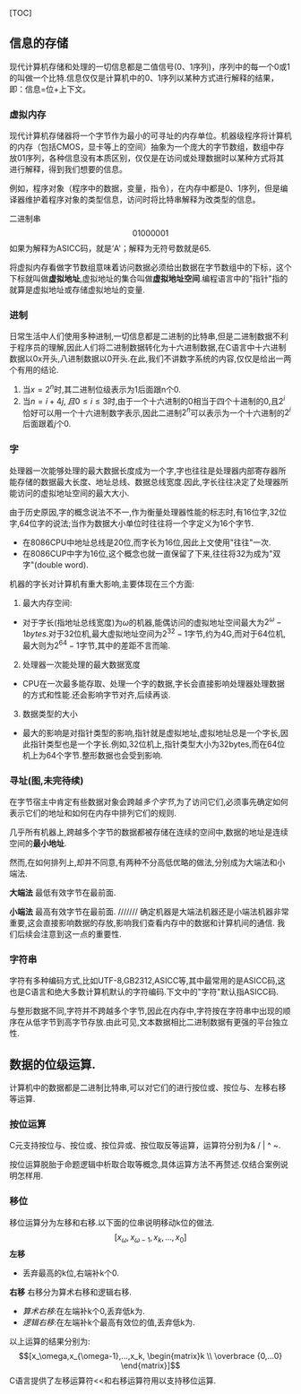 [TOC]
## 信息的存储
现代计算机存储和处理的一切信息都是二值信号(0、1序列)，序列中的每一个0或1的叫做一个比特.信息仅仅是计算机中的0、1序列以某种方式进行解释的结果，即：信息=位+上下文。

### 虚拟内存
现代计算机存储器将一个字节作为最小的可寻址的内存单位。机器级程序将计算机的内存（包括CMOS，显卡等上的空间）抽象为一个庞大的字节数组，数组中存放01序列，各种信息没有本质区别，仅仅是在访问或处理数据时以某种方式将其进行解释，得到我们想要的信息。

例如，程序对象（程序中的数据，变量，指令），在内存中都是0、1序列，但是编译器维护着程序对象的类型信息，访问时将比特串解释为改类型的信息。

二进制串
$$01000001$$
如果为解释为ASICC码，就是‘A'；解释为无符号数就是65.

将虚拟内存看做字节数组意味着访问数据必须给出数据在字节数组中的下标，这个下标就叫做**虚拟地址**,虚拟地址的集合叫做**虚拟地址空间**.编程语言中的"指针"指的就算是虚拟地址或存储虚拟地址的变量.

### 进制
日常生活中人们使用多种进制,一切信息都是二进制的比特串,但是二进制数据不利于程序员的理解,因此人们将二进制数据转化为十六进制数据,在C语言中十六进制数据以0x开头,八进制数据以0开头.在此,我们不讲数字系统的内容,仅仅是给出一两个有用的结论.
1. 当$x=2^n$时,其二进制位级表示为1后面跟n个0.
2. 当$n=i+4j,且0\le i \le 3$时,由于一个十六进制的0相当于四个十进制的0,且$2^i$恰好可以用一个十六进制数字表示,因此二进制$2^n$可以表示为一个十六进制的$2^i$后面跟着$j$个0.

### 字
处理器一次能够处理的最大数据长度成为一个字,字也往往是处理器内部寄存器所能存储的数据最大长度、地址总线、数据总线宽度.因此,字长往往决定了处理器所能访问的虚拟地址空间的最大大小.

由于历史原因,字的概念说法不不一,作为衡量处理器性能的标志时,有16位字,32位字,64位字的说法;当作为数据大小单位时往往将一个字定义为16个字节.
* 在8086CPU中地址总线是20位,而字长为16位,因此上文使用"往往"一次.
* 在8086CUP中字为16位,这个概念也就一直保留了下来,往往将32为成为"双字"(double word).

机器的字长对计算机有重大影响,主要体现在三个方面:
1. 最大内存空间:
* 对于字长(指地址总线宽度)为$\omega$的机器,能偶访问的虚拟地址空间最大为$2^\omega-1bytes$.对于32位机,最大虚拟地址空间为$2^{32}-1$字节,约为4G,而对于64位机,最大则为$2^{64}-1$字节,其中的差距不言而喻.
2. 处理器一次能处理的最大数据宽度
* CPU在一次最多能存取、处理一个字的数据,字长会直接影响处理器处理数据的方式和性能.还会影响字节对齐,后续再谈.
3. 数据类型的大小
* 最大的影响是对指针类型的影响,指针就是虚拟地址,虚拟地址总是一个字长,因此指针类型也是一个字长.例如,32位机上,指针类型大小为32bytes,而在64位机上为64个字节.整形数据也会受到影响.

### 寻址(图,未完待续)
在字节宿主中肯定有些数据对象会跨越*多个字节*,为了访问它们,必须事先确定如何表示它们的地址和如何在内存中排列它们的规则.

几乎所有机器上,跨越多个字节的数据都被存储在连续的空间中,数据的地址是连续空间的**最小地址**.

然而,在如何排列上,却并不同意,有两种不分高低优略的做法,分别成为大端法和小端法.

**大端法**
最低有效字节在最前面.

**小端法**
最高有效字节在最前面.
///////[]()
确定机器是大端法机器还是小端法机器非常重要,这会直接影响数据的存放,影响我们查看内存中的数据和计算机间的通信.
我们后续会注意到这一点的重要性.

### 字符串
字符有多种编码方式,比如UTF-8,GB2312,ASICC等,其中最常用的是ASICC码,这也是C语言和绝大多数计算机默认的字符编码.下文中的"字符"默认指ASICC码.

与整形数据不同,字符并不跨越多个字节,因此在内存中,字符按在字符串中出现的顺序在从低字节到高字节存放.由此可见,文本数据相比二进制数据有更强的平台独立性.

## 数据的位级运算.
计算机中的数据都是二进制比特串,可以对它们的进行按位或、按位与、左移右移等运算.
### 按位运算
C元支持按位与、按位或、按位异或、按位取反等运算，运算符分别为& / | ^ ~.

按位运算脱胎于命题逻辑中析取合取等概念,具体运算方法不再赘述.仅结合案例说明怎样用.

### 移位
移位运算分为左移和右移.以下面的位串说明移动k位的做法.
$$[x_\omega,x_{\omega-1},x_k,...,x_0]$$
**左移**
* 丢弃最高的k位,右端补k个0.

**右移**
右移分为算术右移和逻辑右移.
* *算术右移*:在左端补k个0,丢弃低k为.
* *逻辑右移*:在左端补k个最高有效位的值,丢弃低k为.

以上运算的结果分别为:
$$[x_\omega,x_{\omega-1},...,x_k, \begin{matrix}k \\ \overbrace {0,...0} \end{matrix}]$$
C语言提供了左移运算符<<和右移运算符用以支持移位运算.